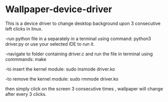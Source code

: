 # Wallpaper-device-driver
This is a device driver to change desktop background upon 3 consecutive left clicks in linux.

-run python file in a separately in a terminal using command:
python3 driver.py 
or use your selected IDE to run it.

-navigate to folder containing driver.c and run the file in terminal using commmands:
 make

-to insert the kernel module: 
 sudo insmode driver.ko

-to remove the kernel module: 
 sudo rmmode driver.ko

then simply click on the screen 3 consecutive times , wallpaper will change after every 3 clicks.
